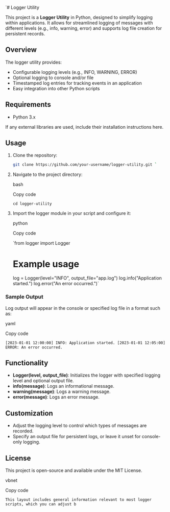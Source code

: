 `# Logger Utility

This project is a **Logger Utility** in Python, designed to simplify logging within applications. It allows for streamlined logging of messages with different levels (e.g., info, warning, error) and supports log file creation for persistent records.

## Overview

The logger utility provides:
- Configurable logging levels (e.g., INFO, WARNING, ERROR)
- Optional logging to console and/or file
- Timestamped log entries for tracking events in an application
- Easy integration into other Python scripts

## Requirements

- Python 3.x

If any external libraries are used, include their installation instructions here.

## Usage

1. Clone the repository:
   ```bash
   git clone https://github.com/your-username/logger-utility.git `

1.  Navigate to the project directory:

    bash

    Copy code

    `cd logger-utility`

2.  Import the logger module in your script and configure it:

    python

    Copy code

    `from logger import Logger

    # Example usage
    log = Logger(level="INFO", output_file="app.log")
    log.info("Application started.")
    log.error("An error occurred.")`

### Sample Output

Log output will appear in the console or specified log file in a format such as:

yaml

Copy code

`[2023-01-01 12:00:00] INFO: Application started.
[2023-01-01 12:05:00] ERROR: An error occurred.`

Functionality
-------------

-   **Logger(level, output_file)**: Initializes the logger with specified logging level and optional output file.
-   **info(message)**: Logs an informational message.
-   **warning(message)**: Logs a warning message.
-   **error(message)**: Logs an error message.

Customization
-------------

-   Adjust the logging level to control which types of messages are recorded.
-   Specify an output file for persistent logs, or leave it unset for console-only logging.

License
-------

This project is open-source and available under the MIT License.

vbnet

Copy code

 `This layout includes general information relevant to most logger scripts, which you can adjust b`
